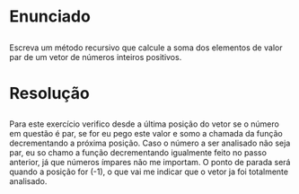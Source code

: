 # Enunciado<h2>

Escreva um método recursivo que calcule a soma dos elementos de valor par de um vetor de números inteiros positivos.
  
# Resolução <h2>
  
Para este exercício verifico desde a última posição do vetor se o número em questão é par, se for eu pego este valor e somo a chamada da função decrementando a próxima posição. Caso o número a ser analisado não seja par, eu so chamo a função decrementando igualmente feito no passo anterior, já que números ímpares não me importam. O ponto de parada será quando a posição for (-1), o que vai me indicar que o vetor ja foi totalmente analisado.    
